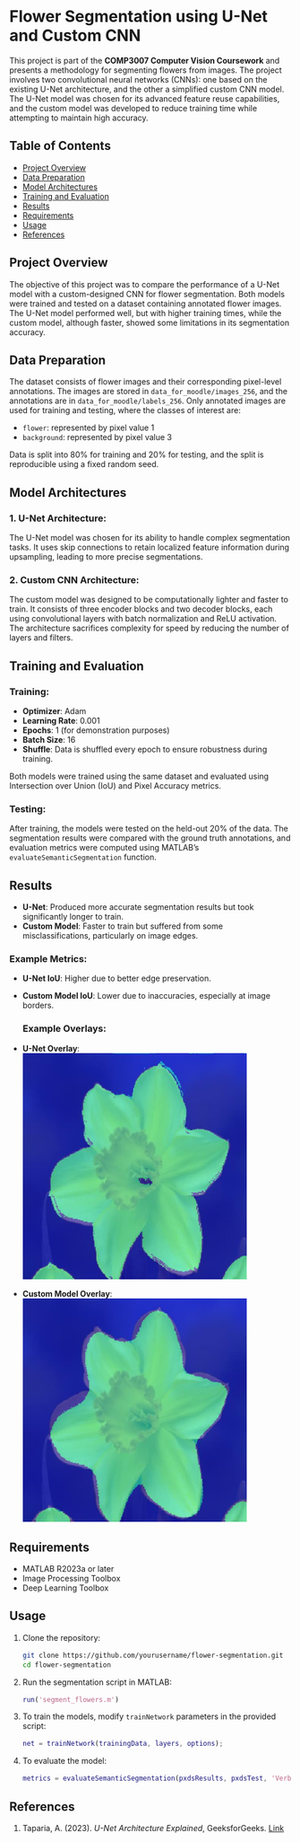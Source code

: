 
# Flower Segmentation using U-Net and Custom CNN

This project is part of the **COMP3007 Computer Vision Coursework** and presents a methodology for segmenting flowers from images. The project involves two convolutional neural networks (CNNs): one based on the existing U-Net architecture, and the other a simplified custom CNN model. The U-Net model was chosen for its advanced feature reuse capabilities, and the custom model was developed to reduce training time while attempting to maintain high accuracy.

## Table of Contents
- [Project Overview](#project-overview)
- [Data Preparation](#data-preparation)
- [Model Architectures](#model-architectures)
- [Training and Evaluation](#training-and-evaluation)
- [Results](#results)
- [Requirements](#requirements)
- [Usage](#usage)
- [References](#references)

## Project Overview

The objective of this project was to compare the performance of a U-Net model with a custom-designed CNN for flower segmentation. Both models were trained and tested on a dataset containing annotated flower images. The U-Net model performed well, but with higher training times, while the custom model, although faster, showed some limitations in its segmentation accuracy.

## Data Preparation

The dataset consists of flower images and their corresponding pixel-level annotations. The images are stored in `data_for_moodle/images_256`, and the annotations are in `data_for_moodle/labels_256`. Only annotated images are used for training and testing, where the classes of interest are:
- `flower`: represented by pixel value 1
- `background`: represented by pixel value 3

Data is split into 80% for training and 20% for testing, and the split is reproducible using a fixed random seed.

## Model Architectures

### 1. **U-Net Architecture**:
The U-Net model was chosen for its ability to handle complex segmentation tasks. It uses skip connections to retain localized feature information during upsampling, leading to more precise segmentations.

### 2. **Custom CNN Architecture**:
The custom model was designed to be computationally lighter and faster to train. It consists of three encoder blocks and two decoder blocks, each using convolutional layers with batch normalization and ReLU activation. The architecture sacrifices complexity for speed by reducing the number of layers and filters.

## Training and Evaluation

### Training:
- **Optimizer**: Adam
- **Learning Rate**: 0.001
- **Epochs**: 1 (for demonstration purposes)
- **Batch Size**: 16
- **Shuffle**: Data is shuffled every epoch to ensure robustness during training.

Both models were trained using the same dataset and evaluated using Intersection over Union (IoU) and Pixel Accuracy metrics.

### Testing:
After training, the models were tested on the held-out 20% of the data. The segmentation results were compared with the ground truth annotations, and evaluation metrics were computed using MATLAB’s `evaluateSemanticSegmentation` function.

## Results

- **U-Net**: Produced more accurate segmentation results but took significantly longer to train.
- **Custom Model**: Faster to train but suffered from some misclassifications, particularly on image edges.

### Example Metrics:
- **U-Net IoU**: Higher due to better edge preservation.
- **Custom Model IoU**: Lower due to inaccuracies, especially at image borders.


  ### Example Overlays:
- **U-Net Overlay**:
  <img src="U-net_model_overlay.png" alt="U-Net Overlay" width="400"/>
  
- **Custom Model Overlay**:
  <img src="Custom_model_overlay.png" alt="Custom Model Overlay" width="400"/>

## Requirements

- MATLAB R2023a or later
- Image Processing Toolbox
- Deep Learning Toolbox

## Usage

1. Clone the repository:
   ```bash
   git clone https://github.com/yourusername/flower-segmentation.git
   cd flower-segmentation
   ```

2. Run the segmentation script in MATLAB:
   ```matlab
   run('segment_flowers.m')
   ```

3. To train the models, modify `trainNetwork` parameters in the provided script:
   ```matlab
   net = trainNetwork(trainingData, layers, options);
   ```

4. To evaluate the model:
   ```matlab
   metrics = evaluateSemanticSegmentation(pxdsResults, pxdsTest, 'Verbose', true);
   ```

## References

1. Taparia, A. (2023). *U-Net Architecture Explained*, GeeksforGeeks. [Link](https://www.geeksforgeeks.org/u-net-architecture-explained/)
